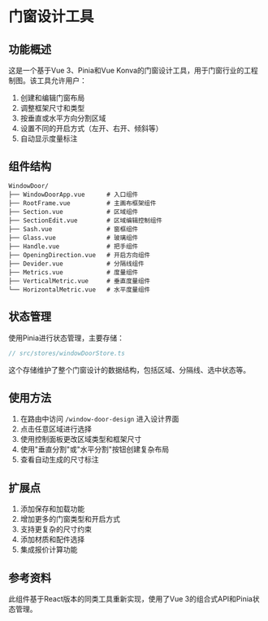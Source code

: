 # 门窗设计工具

## 功能概述

这是一个基于Vue 3、Pinia和Vue Konva的门窗设计工具，用于门窗行业的工程制图。该工具允许用户：

1. 创建和编辑门窗布局
2. 调整框架尺寸和类型
3. 按垂直或水平方向分割区域
4. 设置不同的开启方式（左开、右开、倾斜等）
5. 自动显示度量标注

## 组件结构

```
WindowDoor/
├── WindowDoorApp.vue      # 入口组件
├── RootFrame.vue          # 主画布框架组件
├── Section.vue            # 区域组件
├── SectionEdit.vue        # 区域编辑控制组件
├── Sash.vue               # 窗框组件
├── Glass.vue              # 玻璃组件
├── Handle.vue             # 把手组件
├── OpeningDirection.vue   # 开启方向组件
├── Devider.vue            # 分隔线组件
├── Metrics.vue            # 度量组件
├── VerticalMetric.vue     # 垂直度量组件
└── HorizontalMetric.vue   # 水平度量组件
```

## 状态管理

使用Pinia进行状态管理，主要存储：

```typescript
// src/stores/windowDoorStore.ts
```

这个存储维护了整个门窗设计的数据结构，包括区域、分隔线、选中状态等。

## 使用方法

1. 在路由中访问 `/window-door-design` 进入设计界面
2. 点击任意区域进行选择
3. 使用控制面板更改区域类型和框架尺寸
4. 使用"垂直分割"或"水平分割"按钮创建复杂布局
5. 查看自动生成的尺寸标注

## 扩展点

1. 添加保存和加载功能
2. 增加更多的门窗类型和开启方式
3. 支持更复杂的尺寸约束
4. 添加材质和配件选择
5. 集成报价计算功能

## 参考资料

此组件基于React版本的同类工具重新实现，使用了Vue 3的组合式API和Pinia状态管理。 